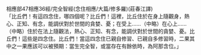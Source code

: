 相應部47相應36經/完全智經(念住相應/大篇/修多羅)(莊春江譯)  
「比丘們！有這四念住，哪四個呢？比丘們！這裡，比丘住於在身上隨觀身，熱心、正知、有念，能調伏對於世間的貪婪、憂；在受上……（中略）在心上……（中略）住於在法上隨觀法，熱心、正知、有念，能調伏對於世間的貪婪、憂。比丘們！這些是四念住。比丘們！當這四念住已親自修習、已親自多修習時，二果其中之一果應該可以被預期：當生完全智，或當存在有餘依時，為阿那含位。」  
  
  
